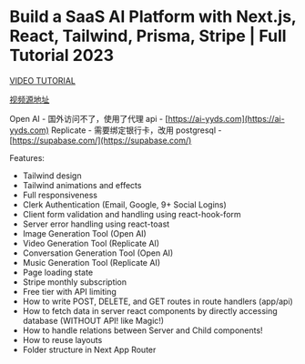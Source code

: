 # Build a SaaS AI Platform with Next.js, React, Tailwind, Prisma, Stripe | Full Tutorial 2023

[VIDEO TUTORIAL](https://www.youtube.com/watch?v=ffJ38dBzrlY)

[视频源地址](https://github.com/AntonioErdeljac/next13-ai-saas)

Open AI - 国外访问不了，使用了代理 api - [https://ai-yyds.com](https://ai-yyds.com)
Replicate - 需要绑定银行卡，改用 postgresql - [https://supabase.com/](https://supabase.com/)

Features:

- Tailwind design
- Tailwind animations and effects
- Full responsiveness
- Clerk Authentication (Email, Google, 9+ Social Logins)
- Client form validation and handling using react-hook-form
- Server error handling using react-toast
- Image Generation Tool (Open AI)
- Video Generation Tool (Replicate AI)
- Conversation Generation Tool (Open AI)
- Music Generation Tool (Replicate AI)
- Page loading state
- Stripe monthly subscription
- Free tier with API limiting
- How to write POST, DELETE, and GET routes in route handlers (app/api)
- How to fetch data in server react components by directly accessing database (WITHOUT API! like Magic!)
- How to handle relations between Server and Child components!
- How to reuse layouts
- Folder structure in Next App Router
